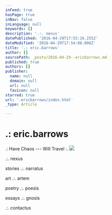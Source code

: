 ```yaml
---
inFeed: true
hasPage: true
inNav: false
inLanguage: null
keywords: []
description: '.:. nexus'
datePublished: '2016-04-29T17:55:16.255Z'
dateModified: '2016-04-29T17:54:08.006Z'
title: '.: eric.barrows'
author: []
sourcePath: _posts/2016-04-29--ericbarrows.md
published: true
authors: []
publisher:
  name: null
  domain: null
  url: null
  favicon: null
starred: true
url: '-ericbarrows/index.html'
_type: Article

---
```

# .: eric.barrows

.: Have Chaos --- Will Travel :.
![](https://s3-us-west-2.amazonaws.com/the-grid-img/p/1f5e3719c15cbe612db8b7b5f9a28752628c3e69.jpg)

.:. nexus

stories .:. narratus

art .:. artem 

poetry .:. poesis 

essays .:. gnosis

.:. contactus